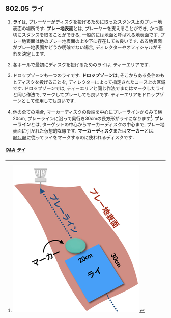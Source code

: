 ## 802.05 ライ

1. **ライ**は,
プレーヤーがディスクを投げるために取ったスタンス上のプレー地表面の場所です.
**プレー地表面**とは,
プレーヤーを支えることができ,
かつ適切にスタンスを取ることができる,
一般的には地面と呼ばれる地表面です.
プレー地表面は他のプレー地表面の上や下に存在しても良いです.
ある地表面がプレー地表面かどうか明確でない場合,
ディレクターやオフィシャルがそれを決定します.

1. 各ホールで最初にディスクを投げるためのライは,
ティーエリアです.

1. ドロップゾーンも一つのライです.
**ドロップゾーン**は,
そこからある条件のもとディスクを投げることを,
ディレクターによって指定されたコース上の区域です.
ドロップゾーンでは,
ティーエリアと同じ作法でまたはマークしたライと同じ作法で,
マークしてプレーしても良いです.
ティーエリアをドロップゾーンとして使用しても良いです.

1. 他の全ての場合,
マーカーディスクの後端を中心にプレーラインからみて横20cm,
プレーラインに沿って奥行き30cmの長方形がライになります[^1].
**プレーライン**とは,
ターゲットの中心からマーカーディスクの中心まで,
プレー地表面に引かれた仮想的な線です.
**マーカーディスク**または**マーカー**とは.
[`802.06`](80206)に従ってライをマークするのに使われるディスクです.

##### [Q&A ライ](qa-lie)


[^1]: ![ライ](assets/img/lie.png)
